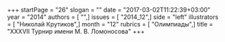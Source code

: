 +++
startPage = "26"
slogan = ""
date = "2017-03-02T11:22:39+03:00"
year = "2014"
authors = [ "",]
issues = [ "2014_12",]
side = "left"
illustrators = [ "Николай Крутиков",]
month = "12"
rubrics = [ "Олимпиады",]
title = "XXXVII Турнир имени М. В. Ломоносова"
+++

